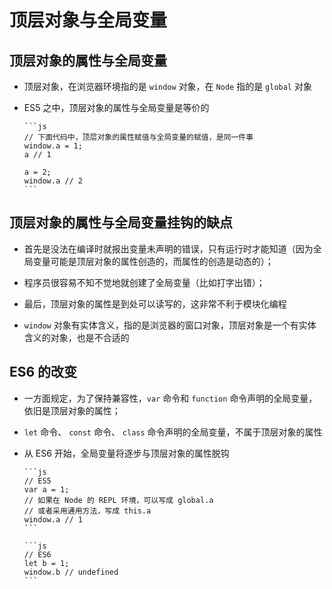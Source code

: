 # 顶层对象与全局变量

## 顶层对象的属性与全局变量

+ 顶层对象，在浏览器环境指的是 `window` 对象，在 `Node` 指的是 `global` 对象

+ ES5 之中，顶层对象的属性与全局变量是等价的

      ```js
      // 下面代码中，顶层对象的属性赋值与全局变量的赋值，是同一件事
      window.a = 1;
      a // 1

      a = 2;
      window.a // 2
      ```

## 顶层对象的属性与全局变量挂钩的缺点

+ 首先是没法在编译时就报出变量未声明的错误，只有运行时才能知道（因为全局变量可能是顶层对象的属性创造的，而属性的创造是动态的）；

+ 程序员很容易不知不觉地就创建了全局变量（比如打字出错）；

+ 最后，顶层对象的属性是到处可以读写的，这非常不利于模块化编程

+ `window` 对象有实体含义，指的是浏览器的窗口对象，顶层对象是一个有实体含义的对象，也是不合适的

## ES6 的改变

+ 一方面规定，为了保持兼容性，`var` 命令和 `function` 命令声明的全局变量，依旧是顶层对象的属性；

+ `let` 命令、 `const` 命令、 `class` 命令声明的全局变量，不属于顶层对象的属性

+ 从 ES6 开始，全局变量将逐步与顶层对象的属性脱钩

      ```js
      // ES5
      var a = 1;
      // 如果在 Node 的 REPL 环境，可以写成 global.a
      // 或者采用通用方法，写成 this.a
      window.a // 1
      ```

      ```js
      // ES6
      let b = 1;
      window.b // undefined
      ```
